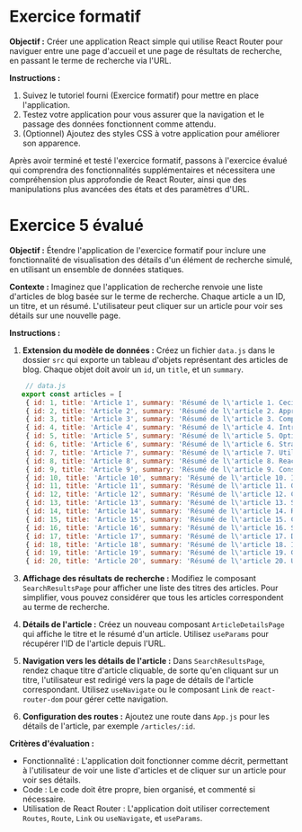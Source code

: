# Exercice formatif

**Objectif :** Créer une application React simple qui utilise React Router pour naviguer entre une page d'accueil et une page de résultats de recherche, en passant le terme de recherche via l'URL.

**Instructions :**

1. Suivez le tutoriel fourni (Exercice formatif) pour mettre en place l'application.
2. Testez votre application pour vous assurer que la navigation et le passage des données fonctionnent comme attendu.
3. (Optionnel) Ajoutez des styles CSS à votre application pour améliorer son apparence.

Après avoir terminé et testé l'exercice formatif, passons à l'exercice évalué qui comprendra des fonctionnalités supplémentaires et nécessitera une compréhension plus approfondie de React Router, ainsi que des manipulations plus avancées des états et des paramètres d'URL.

# Exercice 5 évalué

**Objectif :** Étendre l'application de l'exercice formatif pour inclure une fonctionnalité de visualisation des détails d'un élément de recherche simulé, en utilisant un ensemble de données statiques.

**Contexte :** Imaginez que l'application de recherche renvoie une liste d'articles de blog basée sur le terme de recherche. Chaque article a un ID, un titre, et un résumé. L'utilisateur peut cliquer sur un article pour voir ses détails sur une nouvelle page.

**Instructions :**

1. **Extension du modèle de données :** Créez un fichier `data.js` dans le dossier `src` qui exporte un tableau d'objets représentant des articles de blog. Chaque objet doit avoir un `id`, un `title`, et un `summary`.

```js
    // data.js
   export const articles = [
    { id: 1, title: 'Article 1', summary: 'Résumé de l\'article 1. Ceci est une introduction à React Router.' },
    { id: 2, title: 'Article 2', summary: 'Résumé de l\'article 2. Apprenez à gérer le state dans React.' },
    { id: 3, title: 'Article 3', summary: 'Résumé de l\'article 3. Comprendre les Hooks dans React.' },
    { id: 4, title: 'Article 4', summary: 'Résumé de l\'article 4. Introduction aux Contextes dans React.' },
    { id: 5, title: 'Article 5', summary: 'Résumé de l\'article 5. Optimisation des performances dans React applications.' },
    { id: 6, title: 'Article 6', summary: 'Résumé de l\'article 6. Stratégies de test pour les applications React.' },
    { id: 7, title: 'Article 7', summary: 'Résumé de l\'article 7. Utiliser Redux pour gérer l\'état global.' },
    { id: 8, title: 'Article 8', summary: 'Résumé de l\'article 8. React Router: Avancé techniques et astuces.' },
    { id: 9, title: 'Article 9', summary: 'Résumé de l\'article 9. Construire des formulaires dynamiques avec React.' },
    { id: 10, title: 'Article 10', summary: 'Résumé de l\'article 10. Introduction à GraphQL dans les applications React.' },
    { id: 11, title: 'Article 11', summary: 'Résumé de l\'article 11. Gérer les side-effects dans React avec useEffect.' },
    { id: 12, title: 'Article 12', summary: 'Résumé de l\'article 12. Créer une application e-commerce avec React.' },
    { id: 13, title: 'Article 13', summary: 'Résumé de l\'article 13. Sécurité dans les applications React.' },
    { id: 14, title: 'Article 14', summary: 'Résumé de l\'article 14. React et TypeScript: Meilleures pratiques.' },
    { id: 15, title: 'Article 15', summary: 'Résumé de l\'article 15. Construire des applications mobiles avec React Native.' },
    { id: 16, title: 'Article 16', summary: 'Résumé de l\'article 16. Server-side rendering avec React et Next.js.' },
    { id: 17, title: 'Article 17', summary: 'Résumé de l\'article 17. Déploiement et hosting d\'applications React.' },
    { id: 18, title: 'Article 18', summary: 'Résumé de l\'article 18. Introduction à l\'animation dans React applications.' },
    { id: 19, title: 'Article 19', summary: 'Résumé de l\'article 19. Gestion avancée des erreurs dans React applications.' },
    { id: 20, title: 'Article 20', summary: 'Résumé de l\'article 20. Utiliser Webpack pour optimiser vos applications React.' },];

```

3. **Affichage des résultats de recherche :** Modifiez le composant `SearchResultsPage` pour afficher une liste des titres des articles. Pour simplifier, vous pouvez considérer que tous les articles correspondent au terme de recherche.

4. **Détails de l'article :** Créez un nouveau composant `ArticleDetailsPage` qui affiche le titre et le résumé d'un article. Utilisez `useParams` pour récupérer l'ID de l'article depuis l'URL.

5. **Navigation vers les détails de l'article :** Dans `SearchResultsPage`, rendez chaque titre d'article cliquable, de sorte qu'en cliquant sur un titre, l'utilisateur est redirigé vers la page de détails de l'article correspondant. Utilisez `useNavigate` ou le composant `Link` de `react-router-dom` pour gérer cette navigation.

6. **Configuration des routes :** Ajoutez une route dans `App.js` pour les détails de l'article, par exemple `/articles/:id`.

**Critères d'évaluation :**

- Fonctionnalité : L'application doit fonctionner comme décrit, permettant à l'utilisateur de voir une liste d'articles et de cliquer sur un article pour voir ses détails.
- Code : Le code doit être propre, bien organisé, et commenté si nécessaire.
- Utilisation de React Router : L'application doit utiliser correctement `Routes`, `Route`, `Link` ou `useNavigate`, et `useParams`.
